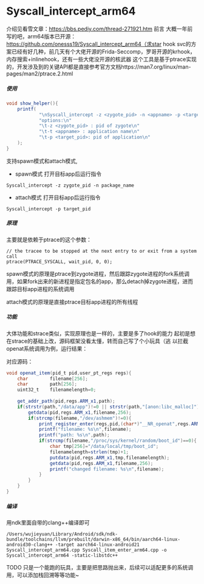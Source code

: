 # Syscall_intercept_arm64
介绍见看雪文章：https://bbs.pediy.com/thread-271921.htm
前言
大概一年前写的吧，arm64版本已开源：https://github.com/onesss19/Syscall_intercept_arm64（求star
hook svc的方案已经有好几种，前几天有个大佬开源的Frida-Seccomp，罗哥开源的krhook，内存搜索+inlinehook，还有一些大佬没开源的核武器
这个工具是基于ptrace实现的，开发涉及到的关键API都是直接参考官方文档https://man7.org/linux/man-pages/man2/ptrace.2.html

##### 使用
```java
void show_helper(){
    printf(
            "\nSyscall_intercept -z <zygote_pid> -n <appname> -p <target_pid>\n"
            "options:\n"
            "\t-z <zygote_pid> : pid of zygote\n"
            "\t-t <appname> : application name\n"
            "\t-p <target_pid>: pid of application\n"
    );
}
```
支持spawn模式和attach模式,
- spawn模式
打开目标app后运行指令
```
Syscall_intercept -z zygote_pid -n package_name
```

- attach模式
打开目标app后运行指令
```
Syscall_intercept -p target_pid
```


##### 原理
主要就是依赖于ptrace的这个参数：
```
// the tracee to be stopped at the next entry to or exit from a system call
ptrace(PTRACE_SYSCALL, wait_pid, 0, 0);
```
spawn模式的原理是ptrace到zygote进程，然后跟踪zygote进程的fork系统调用，如果fork出来的新进程是指定包名的app，那么detach掉zygote进程，进而跟踪目标app进程的系统调用

attach模式的原理是直接ptrace目标app进程的所有线程

##### 功能
大体功能和strace类似，实现原理也是一样的，主要是多了hook的能力
起初是想在strace的基础上改，源码框架没看太懂，转而自己写了个小玩具（逃
以拦截openat系统调用为例，运行结果：

对应源码：
```java
void openat_item(pid_t pid,user_pt_regs regs){
    char        filename[256];
    char        path[256];
    uint32_t    filenamelength=0;
 
    get_addr_path(pid,regs.ARM_x1,path);
    if(strstr(path,"/data/app")!=0 || strstr(path,"[anon:libc_malloc]")!=0){
        getdata(pid,regs.ARM_x1,filename,256);
        if(strcmp(filename,"/dev/ashmem")!=0){
            print_register_enter(regs,pid,(char*)"__NR_openat",regs.ARM_x8);
            printf("filename: %s\n",filename);
            printf("path: %s\n",path);
            if(strcmp(filename,"/proc/sys/kernel/random/boot_id")==0){
                char tmp[256]="/data/local/tmp/boot_id";
                filenamelength=strlen(tmp)+1;
                putdata(pid,regs.ARM_x1,tmp,filenamelength);
                getdata(pid,regs.ARM_x1,filename,256);
                printf("changed filename: %s\n",filename);
            }
        }
    }
}
```

##### 编译
用ndk里面自带的clang++编译即可
```
/Users/wujieyuan/Library/Android/sdk/ndk-bundle/toolchains/llvm/prebuilt/darwin-x86_64/bin/aarch64-linux-android30-clang++ -target aarch64-linux-android21 Syscall_intercept_arm64.cpp Syscall_item_enter_arm64.cpp -o Syscall_intercept_arm64 -static-libstdc++
```

TODO
只是一个能跑的玩具，主要是把思路抛出来，后续可以适配更多的系统调用，可以添加栈回溯等等功能~